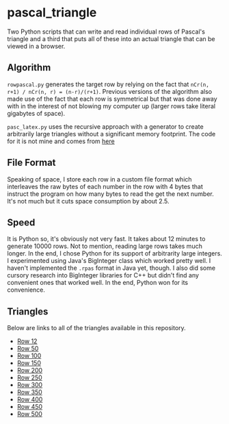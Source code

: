 # pascal_triangle

Two Python scripts that can write and read individual rows of Pascal's triangle and a third that puts all of these into an actual triangle that can be viewed in a browser.

## Algorithm
`rowpascal.py` generates the target row by relying on the fact that `nCr(n, r+1) / nCr(n, r) = (n-r)/(r+1)`. Previous versions of the algorithm also made use of the fact that each row is symmetrical but that was done away with in the interest of not blowing my computer up (larger rows take literal gigabytes of space).

`pasc_latex.py` uses the recursive approach with a generator to create arbitrarily large triangles without a significant memory footprint. The code for it is not mine and comes from [here](https://www.bedroomlan.org/coding/pascals-triangle-latex/)

## File Format
Speaking of space, I store each row in a custom file format which interleaves the raw bytes of each number in the row with 4 bytes that instruct the program on how many bytes to read the get the next number. It's not much but it cuts space consumption by about 2.5.

## Speed
It is Python so, it's obviously not very fast. It takes about 12 minutes to generate 10000 rows. Not to mention, reading large rows takes much longer. In the end, I chose Python for its support of arbitrarity large integers. I experimented using Java's BigInteger class which worked pretty well. I haven't implemented the `.rpas` format in Java yet, though. I also did some cursory research into BigInteger libraries for C++ but didn't find any convenient ones that worked well. In the end, Python won for its convenience.

## Triangles
Below are links to all of the triangles available in this repository.

* [Row 12](https://thechosenreader.github.io/pascal_triangle/triangles/12.html)
* [Row 50](https://thechosenreader.github.io/pascal_triangle/triangles/50.html)
* [Row 100](https://thechosenreader.github.io/pascal_triangle/triangles/100.html)
* [Row 150](https://thechosenreader.github.io/pascal_triangle/triangles/150.html)
* [Row 200](https://thechosenreader.github.io/pascal_triangle/triangles/200.html)
* [Row 250](https://thechosenreader.github.io/pascal_triangle/triangles/250.html)
* [Row 300](https://thechosenreader.github.io/pascal_triangle/triangles/300.html)
* [Row 350](https://thechosenreader.github.io/pascal_triangle/triangles/350.html)
* [Row 400](https://thechosenreader.github.io/pascal_triangle/triangles/400.html)
* [Row 450](https://thechosenreader.github.io/pascal_triangle/triangles/450.html)
* [Row 500](https://thechosenreader.github.io/pascal_triangle/triangles/500.html)
